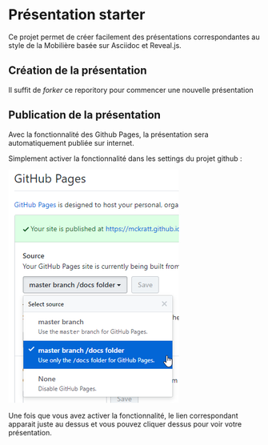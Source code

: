 # Présentation starter

Ce projet permet de créer facilement des présentations correspondantes au style de la Mobilière basée sur Asciidoc et Reveal.js.

## Création de la présentation

Il suffit de *forker* ce reporitory pour commencer une nouvelle présentation

## Publication de la présentation

Avec la fonctionnalité des Github Pages, la présentation sera automatiquement publiée sur internet.

Simplement activer la fonctionnalité dans les settings du projet github :

![Enable Github Pages](images/enableGithubPage.png)

Une fois que vous avez activer la fonctionnalité, le lien correspondant apparait juste au dessus et vous pouvez cliquer dessus pour voir votre présentation.

